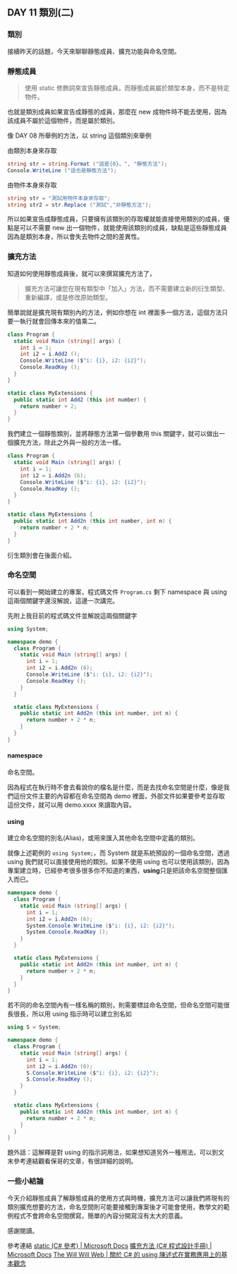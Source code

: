 ## DAY 11 類別(二)

### 類別

接續昨天的話題，今天來聊聊靜態成員、擴充功能與命名空間。

### 靜態成員

> 使用 static 修飾詞來宣告靜態成員，而靜態成員屬於類型本身，而不是特定物件。

也就是類別成員如果宣告成靜態的成員，那麼在 new 成物件時不能去使用，因為該成員不屬於這個物件，而是屬於類別。

像 DAY 08 所舉例的方法，以 string 這個類別來舉例

由類別本身來存取

```csharp
string str = string.Format ("這是{0}。", "靜態方法");
Console.WriteLine ("這也是靜態方法");
```

由物件本身來存取

```csharp
string str = "測試用物件本身來存取";
string str2 = str.Replace ("測試","非靜態方法");
```

所以如果宣告成靜態成員，只要擁有該類別的存取權就能直接使用類別的成員，優點是可以不需要 new 出一個物件，就能使用該類別的成員，缺點是這些靜態成員因為是類別本身，所以會失去物件之間的差異性。

### 擴充方法

知道如何使用靜態成員後，就可以來撰寫擴充方法了，

> 擴充方法可讓您在現有類型中「加入」方法，而不需要建立新的衍生類型、重新編譯，或是修改原始類型。

簡單說就是擴充現有類別內的方法，例如你想在 int 裡面多一個方法，這個方法只要一執行就會回傳本來的值乘二。

```csharp
class Program {
  static void Main (string[] args) {
    int i = 1;
    int i2 = i.Add2 ();
    Console.WriteLine ($"i: {i}, i2: {i2}");
    Console.ReadKey ();
  }
}

static class MyExtensions {
  public static int Add2 (this int number) {
    return number + 2;
  }
}
```

我們建立一個靜態類別，並將靜態方法第一個參數用 this 關鍵字，就可以做出一個擴充方法，除此之外與一般的方法一樣。

```csharp
class Program {
  static void Main (string[] args) {
    int i = 1;
    int i2 = i.Add2n (6);
    Console.WriteLine ($"i: {i}, i2: {i2}");
    Console.ReadKey ();
  }
}

static class MyExtensions {
  public static int Add2n (this int number, int n) {
    return number + 2 * n;
  }
}
```

衍生類別會在後面介紹。

### 命名空間

可以看到一開始建立的專案，程式碼文件 ```Program.cs``` 剩下 namespace 與 using 這兩個關鍵字還沒解說，這邊一次講完。

先附上我目前的程式碼文件並解說這兩個關鍵字

```csharp
using System;

namespace demo {
  class Program {
    static void Main (string[] args) {
      int i = 1;
      int i2 = i.Add2n (6);
      Console.WriteLine ($"i: {i}, i2: {i2}");
      Console.ReadKey ();
    }
  }

  static class MyExtensions {
    public static int Add2n (this int number, int n) {
      return number + 2 * n;
    }
  }
}
```

#### namespace 

命名空間。

因為程式在執行時不會去看說你的檔名是什麼，而是去找命名空間是什麼，像是我們這份文件主要的內容都在命名空間為 demo 裡面，外部文件如果要參考並存取這份文件，就可以用 demo.xxxx 來讀取內容。

#### using 

建立命名空間的別名(Alias)，或用來匯入其他命名空間中定義的類別。

就像上述範例的 ```using System;```，而 System 就是系統預設的一個命名空間，透過 using 我們就可以直接使用他的類別。如果不使用 using 也可以使用該類別，因為專案建立時，已經參考很多很多你不知道的東西，**using**只是把該命名空間整個匯入而已。

```csharp
namespace demo {
  class Program {
    static void Main (string[] args) {
      int i = 1;
      int i2 = i.Add2n (6);
      System.Console.WriteLine ($"i: {i}, i2: {i2}");
      System.Console.ReadKey ();
    }
  }

  static class MyExtensions {
    public static int Add2n (this int number, int n) {
      return number + 2 * n;
    }
  }
}
```

若不同的命名空間內有一樣名稱的類別，則需要標註命名空間，但命名空間可能很長很長，所以用 using 指示時可以建立別名如

```csharp
using S = System;

namespace demo {
  class Program {
    static void Main (string[] args) {
      int i = 1;
      int i2 = i.Add2n (6);
      S.Console.WriteLine ($"i: {i}, i2: {i2}");
      S.Console.ReadKey ();
    }
  }

  static class MyExtensions {
    public static int Add2n (this int number, int n) {
      return number + 2 * n;
    }
  }
}
```

題外話：這解釋是對 using 的指示詞用法，如果想知道另外一種用法，可以到文末參考連結觀看保哥的文章，有很詳細的說明。

### 一些小結論

今天介紹靜態成員了解靜態成員的使用方式與時機，擴充方法可以讓我們將現有的類別擴充想要的方法，命名空間則可能要接觸到專案後才可能會使用，教學文的範例程式不會跨命名空間撰寫，簡單的內容分開寫沒有太大的意義。

感謝閱讀。

參考連結
[static (C# 參考) | Microsoft Docs]
[擴充方法 (C# 程式設計手冊) | Microsoft Docs]
[The Will Will Web | 關於 C# 的 using 陳述式在實務應用上的基本觀念]

[static (C# 參考) | Microsoft Docs]: https://docs.microsoft.com/zh-tw/dotnet/csharp/language-reference/keywords/static
[擴充方法 (C# 程式設計手冊) | Microsoft Docs]: https://docs.microsoft.com/zh-tw/dotnet/csharp/programming-guide/classes-and-structs/extension-methods
[The Will Will Web | 關於 C# 的 using 陳述式在實務應用上的基本觀念]: https://blog.miniasp.com/post/2009/10/12/About-CSharp-using-Statement-misunderstanding-on-try-catch-finally.aspx